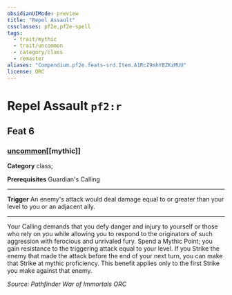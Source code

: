 ```yaml
---
obsidianUIMode: preview
title: "Repel Assault"
cssclasses: pf2e,pf2e-spell
tags:
  - trait/mythic
  - trait/uncommon
  - category/class
  - remaster
aliases: "Compendium.pf2e.feats-srd.Item.A1RcZ9mhYBZKzMUU"
license: ORC
---
```

# Repel Assault `pf2:r`
## Feat 6
### [uncommon](uncommon "Uncommon Rarity Trait")[[mythic]]

**Category** class; 



**Prerequisites** Guardian's Calling
* * *
**Trigger** An enemy's attack would deal damage equal to or greater than your level to you or an adjacent ally.

* * *

Your Calling demands that you defy danger and injury to yourself or those who rely on you while allowing you to respond to the originators of such aggression with ferocious and unrivaled fury. Spend a Mythic Point; you gain resistance to the triggering attack equal to your level. If you Strike the enemy that made the attack before the end of your next turn, you can make that Strike at mythic proficiency. This benefit applies only to the first Strike you make against that enemy.

*Source: Pathfinder War of Immortals*
*ORC*